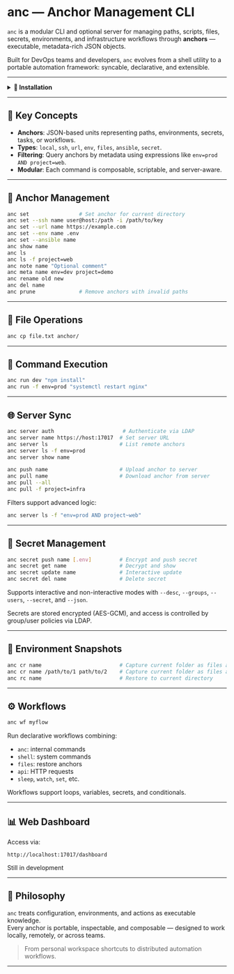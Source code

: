 # anc — Anchor Management CLI

`anc` is a modular CLI and optional server for managing paths, scripts, files, secrets, environments, and infrastructure workflows through **anchors** — executable, metadata-rich JSON objects.

Built for DevOps teams and developers, `anc` evolves from a shell utility to a portable automation framework: syncable, declarative, and extensible.

---

<details>
<summary><strong>🚀 Installation</strong></summary>

### CLI Setup

```bash
./install.sh
```

### Launch the Server (optional)

```bash
cd server
docker compose up --build -d
```

- Dashboard: http://localhost:17017/dashboard  
- API: http://localhost:17017
</details>

---

## 🔑 Key Concepts

- **Anchors**: JSON-based units representing paths, environments, secrets, tasks, or workflows.
- **Types**: `local`, `ssh`, `url`, `env`, `files`, `ansible`, `secret`.
- **Filtering**: Query anchors by metadata using expressions like `env=prod AND project=web`.
- **Modular**: Each command is composable, scriptable, and server-aware.

---

## 📁 Anchor Management

```bash
anc set                # Set anchor for current directory
anc set --ssh name user@host:/path -i /path/to/key
anc set --url name https://example.com
anc set --env name .env
anc set --ansible name
anc show name
anc ls
anc ls -f project=web
anc note name "Optional comment"
anc meta name env=dev project=demo
anc rename old new
anc del name
anc prune              # Remove anchors with invalid paths
```

---

## 🔄 File Operations

```bash
anc cp file.txt anchor/
```

---

## 🧨 Command Execution

```bash
anc run dev "npm install"
anc run -f env=prod "systemctl restart nginx"
```

---

## 🌐 Server Sync

```bash
anc server auth                      # Authenticate via LDAP
anc server name https://host:17017  # Set server URL
anc server ls                       # List remote anchors
anc server ls -f env=prod
anc server show name

anc push name                       # Upload anchor to server
anc pull name                       # Download anchor from server
anc pull --all
anc pull -f project=infra
```

Filters support advanced logic:

```bash
anc server ls -f "env=prod AND project~web"
```

---

## 🔐 Secret Management

```bash
anc secret push name [.env]         # Encrypt and push secret
anc secret get name                 # Decrypt and show
anc secret update name              # Interactive update
anc secret del name                 # Delete secret
```

Supports interactive and non-interactive modes with `--desc`, `--groups`, `--users`, `--secret`, and `--json`.

Secrets are stored encrypted (AES-GCM), and access is controlled by group/user policies via LDAP.

---

## 🔁 Environment Snapshots

```bash
anc cr name                         # Capture current folder as files anchor
anc cr name /path/to/1 path/to/2    # Capture current folder as files anchor
anc rc name                         # Restore to current directory
```

---

## ⚙️ Workflows

```bash
anc wf myflow
```

Run declarative workflows combining:

- `anc`: internal commands
- `shell`: system commands
- `files`: restore anchors
- `api`: HTTP requests
- `sleep`, `watch`, `set`, etc.


Workflows support loops, variables, secrets, and conditionals.

---

## 📊 Web Dashboard

Access via:

```
http://localhost:17017/dashboard
```
Still in development

---

## 🧠 Philosophy

`anc` treats configuration, environments, and actions as executable knowledge.  
Every anchor is portable, inspectable, and composable — designed to work locally, remotely, or across teams.

> From personal workspace shortcuts to distributed automation workflows.

---

